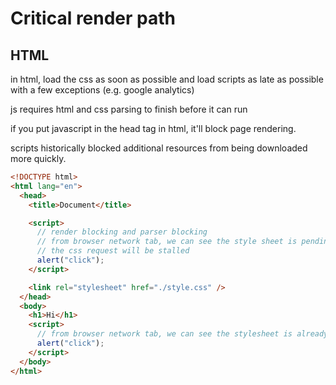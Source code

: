 # Critical render path

## HTML

in html, load the css as soon as possible and load scripts as late as possible with a few exceptions (e.g. google analytics)

js requires html and css parsing to finish before it can run

if you put javascript in the head tag in html, it'll block page rendering.

scripts historically blocked additional resources from being downloaded more quickly.

```html
<!DOCTYPE html>
<html lang="en">
  <head>
    <title>Document</title>

    <script>
      // render blocking and parser blocking
      // from browser network tab, we can see the style sheet is pending
      // the css request will be stalled
      alert("click");
    </script>

    <link rel="stylesheet" href="./style.css" />
  </head>
  <body>
    <h1>Hi</h1>
    <script>
      // from browser network tab, we can see the stylesheet is already requested
      alert("click");
    </script>
  </body>
</html>
```
